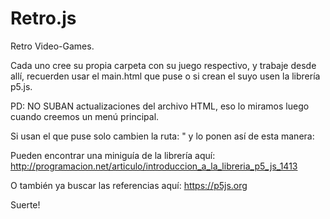 # Retro.js
Retro Video-Games.
  
  
  
  
  Cada uno cree su propia carpeta con su juego respectivo, y trabaje desde allí, recuerden usar el main.html que puse o si crean el suyo     usen la librería p5.js.
  
  
  
  PD: NO SUBAN actualizaciones del archivo HTML, eso lo miramos luego cuando creemos un menú principal.
  
  
  
  
  
  Si usan el que puse solo cambien la ruta: "<script src="pacman/pacman.js"></script> y lo ponen así de esta manera:                                                                                                                                                                            
  <script src="carpeta/nombre-archivo"></script>


















Pueden encontrar una miniguía de la librería aquí: http://programacion.net/articulo/introduccion_a_la_libreria_p5_js_1413




O también ya buscar las referencias aquí: https://p5js.org


Suerte!
